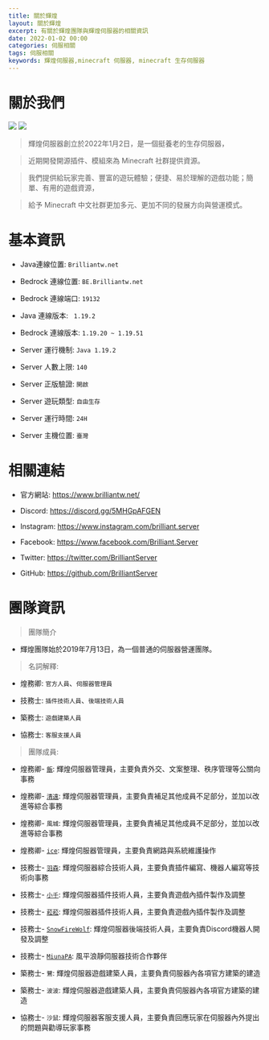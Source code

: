 ```yaml
---
title: 關於輝煌
layout: 關於輝煌
excerpt: 有關於輝煌團隊與輝煌伺服器的相關資訊
date: 2022-01-02 00:00
categories: 伺服相關 
tags: 伺服相關
keywords: 輝煌伺服器,minecraft 伺服器, minecraft 生存伺服器
---
```


# 關於我們

![](https://media.discordapp.net/attachments/596718421966716928/971190210928992267/AddText_05-04-06.36.35.png)
<a href="https://www.mc-list.xyz/843/info" target="_blank"><img src="https://www.mc-list.xyz/banner/1-843.png" border="0"></a>

> 輝煌伺服器創立於2022年1月2日，是一個挺養老的生存伺服器，

> 

> 近期開發開源插件、模組來為 Minecraft 社群提供資源。

> 

> 我們提供給玩家完善、豐富的遊玩體驗；便捷、易於理解的遊戲功能；簡單、有用的遊戲資源，

> 

> 給予 Minecraft 中文社群更加多元、更加不同的發展方向與營運模式。

 # 基本資訊

- Java連線位置: ` Brilliantw.net `

- Bedrock 連線位置: ` BE.Brilliantw.net `

- Bedrock 連線端口: ` 19132 `

- Java 連線版本: ` 1.19.2`

- Bedrock 連線版本: ` 1.19.20 ~ 1.19.51 `

- Server 運行機制: ` Java 1.19.2 `

- Server 人數上限: ` 140 `

- Server 正版驗證: ` 開啟 `

- Server 遊玩類型: ` 自由生存 `

- Server 運行時間: ` 24H `

- Server 主機位置: ` 臺灣 `

 # 相關連結

- 官方網站: https://www.brilliantw.net/

- Discord: https://discord.gg/5MHGpAFGEN

- Instagram: https://www.instagram.com/brilliant.server

- Facebook: https://www.facebook.com/Brilliant.Server

- Twitter: https://twitter.com/BrilliantServer

- GitHub: https://github.com/BrilliantServer

 # 團隊資訊

> 團隊簡介

- 輝煌團隊始於2019年7月13日，為一個普通的伺服器營運團隊。

> 名詞解釋:

- 煌務卿: ` 官方人員 `、` 伺服器管理員 `

- 技務士: ` 插件技術人員 `、` 後端技術人員 `

- 築務士: ` 遊戲建築人員 `

- 協務士: ` 客服支援人員 `

> 團隊成員:

- 煌務卿- [` 飯 `](https://github.com/RICE0707): 輝煌伺服器管理員，主要負責外交、文案整理、秩序管理等公關向事務

- 煌務卿- [` 清遠 `](https://github.com/Yuruka4312): 輝煌伺服器管理員，主要負責補足其他成員不足部分，並加以改進等綜合事務

- 煌務卿- ` 風城 `: 輝煌伺服器管理員，主要負責補足其他成員不足部分，並加以改進等綜合事務

- 煌務卿- [` ice `](https://github.com/YTiceice): 輝煌伺服器管理員，主要負責網路與系統維護操作

- 技務士- [` 羽森 `](https://github.com/NCT-skyouo): 輝煌伺服器綜合技術人員，主要負責插件編寫、機器人編寫等技術向事務

- 技務士- [` 小千 `](https://github.com/rDruTNT): 輝煌伺服器插件技術人員，主要負責遊戲內插件製作及調整

- 技務士- [` 菘菘 `](https://github.com/SiongSng): 輝煌伺服器插件技術人員，主要負責遊戲內插件製作及調整

- 技務士- [` SnowFireWolf `](https://github.com/SnowFireWolf): 輝煌伺服器後端技術人員，主要負責Discord機器人開發及調整

- 技務士- [` MiunaPA `](https://github.com/MiunaPA): 風平浪靜伺服器技術合作夥伴

- 築務士- ` 鷺 `: 輝煌伺服器遊戲建築人員，主要負責伺服器內各項官方建築的建造

- 築務士- ` 波波 `: 輝煌伺服器遊戲建築人員，主要負責伺服器內各項官方建築的建造

- 協務士- ` 沙鼠 `: 輝煌伺服器客服支援人員，主要負責回應玩家在伺服器內外提出的問題與勸導玩家事務
